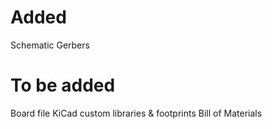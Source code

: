 # Added
  Schematic
  Gerbers

# To be added
  Board file
  KiCad custom libraries & footprints
  Bill of Materials
